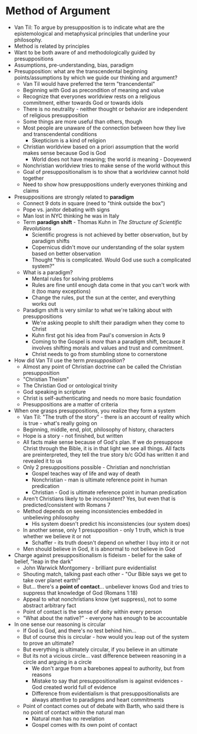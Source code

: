 # Method of Argument

* Van Til: To argue by presupposition is to indicate what are the epistemological and metaphysical principles that underline your philosophy.
* Method is related by principles
* Want to be both aware of and methodologically guided by presuppositions
* Assumptions, pre-understanding, bias, paradigm
* Presupposition: what are the transcendental beginning points/assumptions by which we guide our thinking and argument?
  * Van Til would have preferred the term "trancendental"
  * Beginning with God as precondition of meaning and value
  * Recognize that everyones worldview rests on a religious commitment, either towards God or towards idols
  * There is no neutrality - neither thought or behavior are independent of religious presupposition
  * Some things are more useful than others, though
  * Most people are unaware of the connection between how they live and transcendental conditions
    * Skepticism is a kind of religion
  * Christian worldview based on a priori assumption that the world makes sense because God is God
    * World does not have meaning; the world *is* meaning - Dooyewerd
  * Nonchristian worldview tries to make sense of the world without this
  * Goal of presuppositionalism is to show that a worldview cannot hold together
  * Need to show how presuppositions underly everyones thinking and claims
* Presuppositions are strongly related to **paradigm**
  * Connect 9 dots in square (need to "think outside the box")
  * Pope vs. janitor debating with signs
  * Man lost in NYC thinking he was in Italy
  * Term **paradign shift** - Thomas Kuhn in *The Structure of Scientific Revolutions*
    * Scientific progress is not achieved by better observation, but by paradigm shifts
    * Copernicus didn't move our understanding of the solar system based on better observation
    * Thought "this is complicated. Would God use such a complicated system?"
  * What is a paradigm?
    * Mental rules for solving problems
    * Rules are fine until enough data come in that you can't work with it (too many exceptions)
    * Change the rules, put the sun at the center, and everything works out
  * Paradigm shift is very similar to what we're talking about with presuppositions
    * We're asking people to shift their paradigm when they come to Christ
    * Kuhn first got his idea from Paul's conversion in Acts 9
    * Coming to the Gospel is *more* than a paradigm shift, because it involves shifting morals and values and trust and commitment.
    * Christ needs to go from stumbling stone to cornerstone
* How did Van Til use the term *presupposition*?
  * Almost any point of Christian doctrine can be called the Christian presupposition
  * "Christian Theism"
  * The Christian God or ontological trinity
  * God speaking in scripture
  * Christ is self-authenticating and needs no more basic foundation
  * Presuppositions are a matter of criteria
* When one grasps presuppositions, you realize they form a system
  * Van Til: "The truth of the story" - there is an account of reality which is true - what's really going on
  * Beginning, middle, end, plot, philosophy of history, characters
  * Hope is a story - not finished, but written
  * All facts make sense because of God's plan. If we do presuppose Christ through the Bible, it is in that light we see all things. All facts are preinterpreted, they tell the true story b/c GOd has written it and revealed it to us
  * Only 2 presuppositions possible - Christian and nonchristian
    * Gospel teaches way of life and way of death
    * Nonchristian - man is ultimate reference point in human predication
    * Christian - God is ultimate reference point in human predication
  * Aren't Christians likely to be inconsistent? Yes, but even that is predicted/consistent with Romans 7
  * Method depends on seeing inconsistencies embedded in unbelieving philosophy
    * His system doesn't predict his inconsistencies (our system does)
  * In another sense, only 1 presupposition - only 1 truth, which is true whether we believe it or not
    * Schaffer - its truth doesn't depend on whether I buy into it or not
  * Men should believe in God, it is abnormal to not believe in God
* Charge against presuppositionalism is fideism - belief for the sake of belief, "leap in the dark"
  * John Warwick Montgomery - brilliant pure evidentialist
  * Shouting match, talking past each other - "Our Bible says we get to take over planet earth!"
  * But... there's a **point of contact**... unbeliever knows God and tries to suppress that knowledge of God (Romans 1:18)
  * Appeal to what nonchristians know (yet suppress), not to some abstract arbitrary fact
  * Point of contact is the sense of deity within every person
  * "What about the native?" - everyone has enough to be accountable
* In one sense our reasoning is circular
  * If God is God, and there's no test behind him...
  * But of course this is circular - how would you leap out of the system to prove an ultimate?
  * But everything is ultimately circular, if you believe in an ultimate
  * But its not a vicious circle... vast difference between reasoning in a circle and arguing in a circle
    * We don't argue from a barebones appeal to authority, but from reasons
    * Mistake to say that presuppositionalism is against evidences - God created world full of evidence
    * Difference from evidentialism is that presuppositionalists are always attentive to paradigms and heart commitments
  * Point of contact comes out of debate with Barth, who said there is no point of contact within the natural man
    * Natural man has no revelation
    * Gospel comes with its own point of contact

